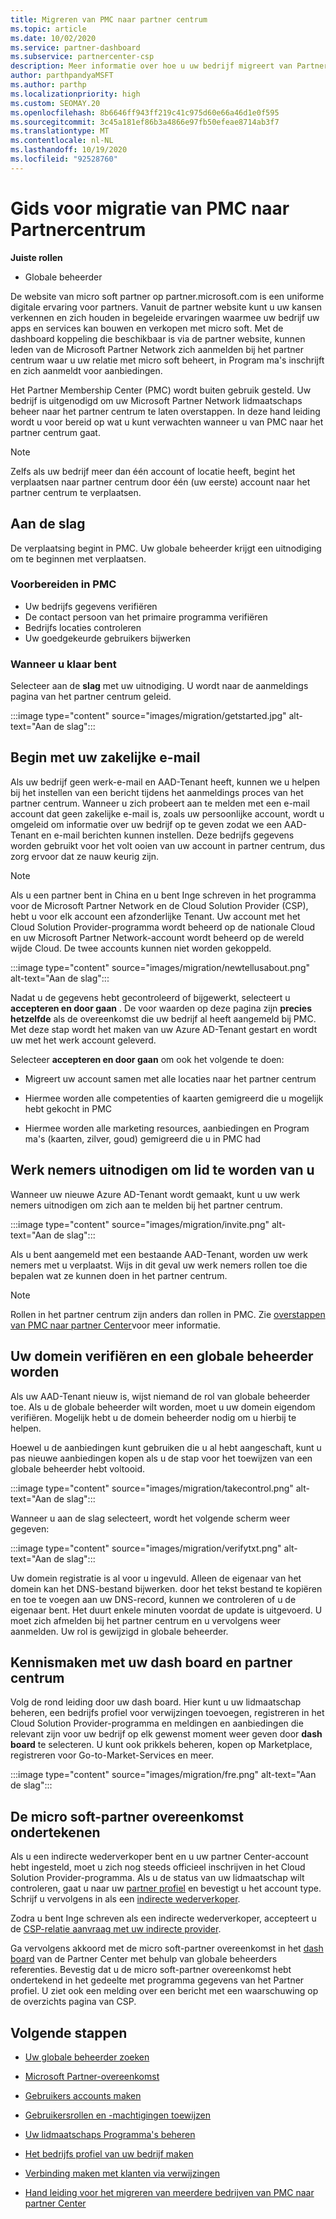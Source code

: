 ```yaml
---
title: Migreren van PMC naar partner centrum
ms.topic: article
ms.date: 10/02/2020
ms.service: partner-dashboard
ms.subservice: partnercenter-csp
description: Meer informatie over hoe u uw bedrijf migreert van Partner Membership Center (PMC) naar het partner centrum, met inbegrip van de stappen die u moet volgen.
author: parthpandyaMSFT
ms.author: parthp
ms.localizationpriority: high
ms.custom: SEOMAY.20
ms.openlocfilehash: 8b6646ff943ff219c41c975d60e66a46d1e0f595
ms.sourcegitcommit: 3c45a181ef86b3a4866e97fb50efeae8714ab3f7
ms.translationtype: MT
ms.contentlocale: nl-NL
ms.lasthandoff: 10/19/2020
ms.locfileid: "92528760"
---
```

# <a name="guide-to-migrating-from-pmc-to-partner-center"></a>Gids voor migratie van PMC naar Partnercentrum

**Juiste rollen**

- Globale beheerder

De website van micro soft partner op partner.microsoft.com is een uniforme digitale ervaring voor partners. Vanuit de partner website kunt u uw kansen verkennen en zich houden in begeleide ervaringen waarmee uw bedrijf uw apps en services kan bouwen en verkopen met micro soft. Met de dashboard koppeling die beschikbaar is via de partner website, kunnen leden van de Microsoft Partner Network zich aanmelden bij het partner centrum waar u uw relatie met micro soft beheert, in Program ma's inschrijft en zich aanmeldt voor aanbiedingen.

Het Partner Membership Center (PMC) wordt buiten gebruik gesteld. Uw bedrijf is uitgenodigd om uw Microsoft Partner Network lidmaatschaps beheer naar het partner centrum te laten overstappen. In deze hand leiding wordt u voor bereid op wat u kunt verwachten wanneer u van PMC naar het partner centrum gaat.

>[!NOTE]
>Zelfs als uw bedrijf meer dan één account of locatie heeft, begint het verplaatsen naar partner centrum door één (uw eerste) account naar het partner centrum te verplaatsen.

## <a name="get-started"></a>Aan de slag

De verplaatsing begint in PMC. Uw globale beheerder krijgt een uitnodiging om te beginnen met verplaatsen.

### <a name="prepare-in-pmc"></a>Voorbereiden in PMC

- Uw bedrijfs gegevens verifiëren
- De contact persoon van het primaire programma verifiëren
- Bedrijfs locaties controleren
- Uw goedgekeurde gebruikers bijwerken

### <a name="when-youre-ready"></a>Wanneer u klaar bent

Selecteer aan de **slag** met uw uitnodiging. U wordt naar de aanmeldings pagina van het partner centrum geleid.

:::image type="content" source="images/migration/getstarted.jpg" alt-text="Aan de slag":::

## <a name="start-with-your-work-email"></a>Begin met uw zakelijke e-mail

Als uw bedrijf geen werk-e-mail en AAD-Tenant heeft, kunnen we u helpen bij het instellen van een bericht tijdens het aanmeldings proces van het partner centrum. Wanneer u zich probeert aan te melden met een e-mail account dat geen zakelijke e-mail is, zoals uw persoonlijke account, wordt u omgeleid om informatie over uw bedrijf op te geven zodat we een AAD-Tenant en e-mail berichten kunnen instellen. Deze bedrijfs gegevens worden gebruikt voor het volt ooien van uw account in partner centrum, dus zorg ervoor dat ze nauw keurig zijn.

>[!NOTE]
>Als u een partner bent in China en u bent Inge schreven in het programma voor de Microsoft Partner Network en de Cloud Solution Provider (CSP), hebt u voor elk account een afzonderlijke Tenant. Uw account met het Cloud Solution Provider-programma wordt beheerd op de nationale Cloud en uw Microsoft Partner Network-account wordt beheerd op de wereld wijde Cloud. De twee accounts kunnen niet worden gekoppeld.

:::image type="content" source="images/migration/newtellusabout.png" alt-text="Aan de slag":::

Nadat u de gegevens hebt gecontroleerd of bijgewerkt, selecteert u **accepteren en door gaan** .
De voor waarden op deze pagina zijn **precies hetzelfde** als de overeenkomst die uw bedrijf al heeft aangemeld bij PMC.  
Met deze stap wordt het maken van uw Azure AD-Tenant gestart en wordt uw met het werk account geleverd.

Selecteer **accepteren en door gaan** om ook het volgende te doen:

- Migreert uw account samen met alle locaties naar het partner centrum

- Hiermee worden alle competenties of kaarten gemigreerd die u mogelijk hebt gekocht in PMC

- Hiermee worden alle marketing resources, aanbiedingen en Program ma's (kaarten, zilver, goud) gemigreerd die u in PMC had

## <a name="invite-employees-to-join-you"></a>Werk nemers uitnodigen om lid te worden van u

Wanneer uw nieuwe Azure AD-Tenant wordt gemaakt, kunt u uw werk nemers uitnodigen om zich aan te melden bij het partner centrum.

:::image type="content" source="images/migration/invite.png" alt-text="Aan de slag":::

Als u bent aangemeld met een bestaande AAD-Tenant, worden uw werk nemers met u verplaatst. Wijs in dit geval uw werk nemers rollen toe die bepalen wat ze kunnen doen in het partner centrum. 

>[!NOTE] 
>Rollen in het partner centrum zijn anders dan rollen in PMC. Zie [overstappen van PMC naar partner Center](move-pmc-pc-map.md)voor meer informatie.

## <a name="verify-your-domain-and-become-a-global-admin"></a>Uw domein verifiëren en een globale beheerder worden  

Als uw AAD-Tenant nieuw is, wijst niemand de rol van globale beheerder toe. Als u de globale beheerder wilt worden, moet u uw domein eigendom verifiëren. Mogelijk hebt u de domein beheerder nodig om u hierbij te helpen.

Hoewel u de aanbiedingen kunt gebruiken die u al hebt aangeschaft, kunt u pas nieuwe aanbiedingen kopen als u de stap voor het toewijzen van een globale beheerder hebt voltooid.

:::image type="content" source="images/migration/takecontrol.png" alt-text="Aan de slag":::

Wanneer u aan de slag selecteert, wordt het volgende scherm weer gegeven:

:::image type="content" source="images/migration/verifytxt.png" alt-text="Aan de slag":::

Uw domein registratie is al voor u ingevuld. Alleen de eigenaar van het domein kan het DNS-bestand bijwerken. door het tekst bestand te kopiëren en toe te voegen aan uw DNS-record, kunnen we controleren of u de eigenaar bent. Het duurt enkele minuten voordat de update is uitgevoerd. U moet zich afmelden bij het partner centrum en u vervolgens weer aanmelden. Uw rol is gewijzigd in globale beheerder.

## <a name="get-acquainted-with-your-dashboard-and-partner-center"></a>Kennismaken met uw dash board en partner centrum

Volg de rond leiding door uw dash board. Hier kunt u uw lidmaatschap beheren, een bedrijfs profiel voor verwijzingen toevoegen, registreren in het Cloud Solution Provider-programma en meldingen en aanbiedingen die relevant zijn voor uw bedrijf op elk gewenst moment weer geven door **dash board** te selecteren. U kunt ook prikkels beheren, kopen op Marketplace, registreren voor Go-to-Market-Services en meer.  

:::image type="content" source="images/migration/fre.png" alt-text="Aan de slag":::

## <a name="sign-the-microsoft-partner-agreement"></a>De micro soft-partner overeenkomst ondertekenen

Als u een indirecte wederverkoper bent en u uw partner Center-account hebt ingesteld, moet u zich nog steeds officieel inschrijven in het Cloud Solution Provider-programma. Als u de status van uw lidmaatschap wilt controleren, gaat u naar uw [partner profiel](https://partner.microsoft.com/pcv/accountsettings/partnerprofile) en bevestigt u het account type. Schrijf u vervolgens in als een [indirecte wederverkoper](enrolling-in-the-csp-program.md).

 Zodra u bent Inge schreven als een indirecte wederverkoper, accepteert u de [CSP-relatie aanvraag met uw indirecte provider](indirect-reseller-tasks-in-partner-center.md).

Ga vervolgens akkoord met de micro soft-partner overeenkomst in het [dash board](https://partner.microsoft.com/pvc/dashboard) van de Partner Center met behulp van globale beheerders referenties. Bevestig dat u de micro soft-partner overeenkomst hebt ondertekend in het gedeelte met programma gegevens van het Partner profiel. U ziet ook een melding over een bericht met een waarschuwing op de overzichts pagina van CSP. 

## <a name="next-steps"></a>Volgende stappen

- [Uw globale beheerder zoeken](become-global-admin.md)

- [Microsoft Partner-overeenkomst](microsoft-partner-agreement.md)

- [Gebruikers accounts maken](create-user-accounts-and-set-permissions.md)

- [Gebruikersrollen en -machtigingen toewijzen](permissions-overview.md)

- [Uw lidmaatschaps Programma's beheren](renew-mpn-offers.md)

- [Het bedrijfs profiel van uw bedrijf maken](create-a-marketing-profile.md)

- [Verbinding maken met klanten via verwijzingen](manage-leads.md)

- [Hand leiding voor het migreren van meerdere bedrijven van PMC naar partner Center](move-multiple-companies.md)
